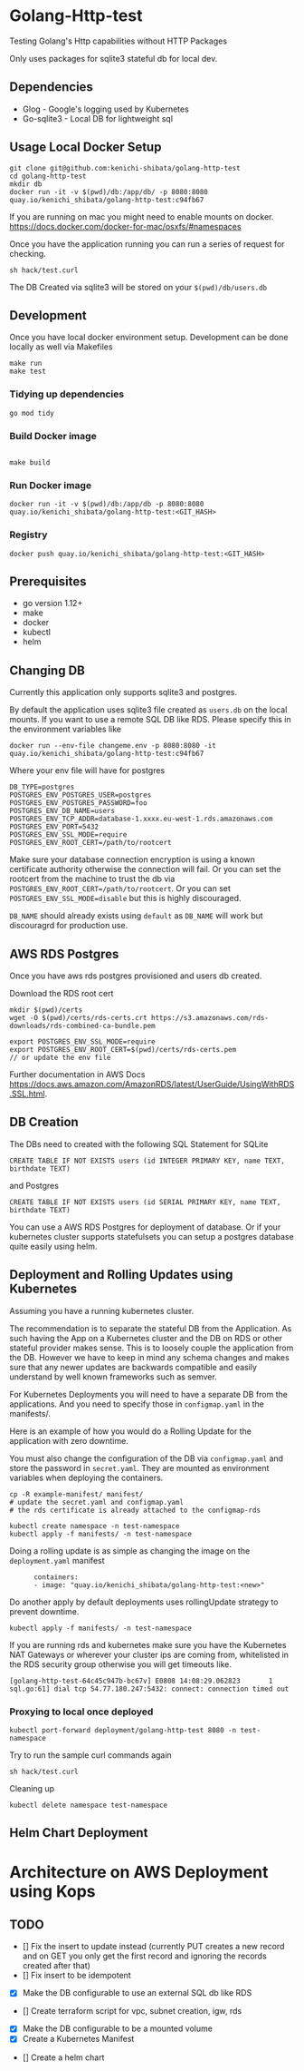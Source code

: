 Golang-Http-test
============

Testing Golang's Http capabilities without HTTP Packages

Only uses packages for sqlite3 stateful db for local dev.

Dependencies
------------
* Glog - Google's logging used by Kubernetes
* Go-sqlite3 - Local DB for lightweight sql

Usage Local Docker Setup
--------
```
git clone git@github.com:kenichi-shibata/golang-http-test
cd golang-http-test
mkdir db
docker run -it -v $(pwd)/db:/app/db/ -p 8080:8080 quay.io/kenichi_shibata/golang-http-test:c94fb67
```
If you are running on mac you might need to enable mounts on docker. https://docs.docker.com/docker-for-mac/osxfs/#namespaces

Once you have the application running you can run a series of request for checking.

```
sh hack/test.curl
```

The DB Created via sqlite3 will be stored on your `$(pwd)/db/users.db`

Development
------------
Once you have local docker environment setup. Development can be done locally
as well via Makefiles

```
make run
make test
```

### Tidying up dependencies

```
go mod tidy
```

### Build Docker image
```

make build
```
### Run Docker image
```
docker run -it -v $(pwd)/db:/app/db -p 8080:8080 quay.io/kenichi_shibata/golang-http-test:<GIT_HASH>
```
### Registry
```
docker push quay.io/kenichi_shibata/golang-http-test:<GIT_HASH>
```

Prerequisites
------------
* go version 1.12+
* make
* docker
* kubectl
* helm

Changing DB
--------------------
Currently this application only supports sqlite3 and postgres.

By default the application uses sqlite3 file created as `users.db` on the local mounts. If you want to use a remote SQL DB like RDS. Please specify this in the environment variables like

```
docker run --env-file changeme.env -p 8080:8080 -it quay.io/kenichi_shibata/golang-http-test:c94fb67
```

Where your env file will have for postgres
```
DB_TYPE=postgres
POSTGRES_ENV_POSTGRES_USER=postgres
POSTGRES_ENV_POSTGRES_PASSWORD=foo
POSTGRES_ENV_DB_NAME=users
POSTGRES_ENV_TCP_ADDR=database-1.xxxx.eu-west-1.rds.amazonaws.com
POSTGRES_ENV_PORT=5432
POSTGRES_ENV_SSL_MODE=require
POSTGRES_ENV_ROOT_CERT=/path/to/rootcert
```
Make sure your database connection encryption is using a known certificate authority otherwise the connection will fail. Or you can set the rootcert from the machine to trust the db via `POSTGRES_ENV_ROOT_CERT=/path/to/rootcert`.  Or you can set `POSTGRES_ENV_SSL_MODE=disable` but this is highly discouraged.

`DB_NAME` should already exists using `default` as `DB_NAME` will work but discouragrd for production use.

AWS RDS Postgres
-------
Once you have aws rds postgres provisioned and users db created.

Download the RDS root cert
```
mkdir $(pwd)/certs
wget -O $(pwd)/certs/rds-certs.crt https://s3.amazonaws.com/rds-downloads/rds-combined-ca-bundle.pem

export POSTGRES_ENV_SSL_MODE=require
export POSTGRES_ENV_ROOT_CERT=$(pwd)/certs/rds-certs.pem
// or update the env file
```

Further documentation in AWS Docs https://docs.aws.amazon.com/AmazonRDS/latest/UserGuide/UsingWithRDS.SSL.html.


DB Creation
---------

The DBs need to created with the following SQL Statement for SQLite
```
CREATE TABLE IF NOT EXISTS users (id INTEGER PRIMARY KEY, name TEXT, birthdate TEXT)
```
and Postgres
```
CREATE TABLE IF NOT EXISTS users (id SERIAL PRIMARY KEY, name TEXT, birthdate TEXT)
```
You can use a AWS RDS Postgres for deployment of database. Or if your kubernetes cluster supports statefulsets you can setup a postgres database quite easily using helm.

Deployment and Rolling Updates using Kubernetes
---------------------
Assuming you have a running kubernetes cluster.

The recommendation is to separate the stateful DB from the Application. As such having the App on a Kubernetes cluster and the DB on RDS or other stateful provider makes sense. This is to loosely couple the application from the DB. However we have to keep in mind any schema changes and makes sure that any newer updates are backwards compatible and easily understand by well known frameworks such as semver.

For Kubernetes Deployments you will need to have a separate DB from the applications. And you need to specify those in `configmap.yaml` in the manifests/.

Here is an example of how you would do a Rolling Update for the application with zero downtime.

You must also change the configuration of the DB via `configmap.yaml` and store the password in `secret.yaml`. They are mounted as environment variables when deploying the containers.

```
cp -R example-manifest/ manifest/
# update the secret.yaml and configmap.yaml
# the rds certificate is already attached to the configmap-rds
```

```
kubectl create namespace -n test-namespace
kubectl apply -f manifests/ -n test-namespace
```

Doing a rolling update is as simple as changing the image on the `deployment.yaml` manifest

```
      containers:
      - image: "quay.io/kenichi_shibata/golang-http-test:<new>"
```

Do another apply by default deployments uses rollingUpdate strategy to prevent downtime.

```
kubectl apply -f manifests/ -n test-namespace
```
If you are running rds and kubernetes make sure you have the Kubernetes NAT Gateways or wherever your cluster ips are coming from, whitelisted in the RDS security group otherwise you will get timeouts like.

```
[golang-http-test-64c45c947b-bc67v] E0808 14:08:29.062823       1 sql.go:61] dial tcp 54.77.180.247:5432: connect: connection timed out
```
### Proxying to local once deployed

```
kubectl port-forward deployment/golang-http-test 8080 -n test-namespace
```

Try to run the sample curl commands again
```
sh hack/test.curl
```

Cleaning up
```
kubectl delete namespace test-namespace
```

Helm Chart Deployment
------------

Architecture on AWS Deployment using Kops
======================

TODO
-----
* [] Fix the insert to update instead (currently PUT creates a new record and on GET you only get the first record and ignoring the records created after that)
* [] Fix insert to be idempotent
* [x] Make the DB configurable to use an external SQL db like RDS
* [] Create terraform script for vpc, subnet creation, igw, rds
* [x] Make the DB configurable to be a mounted volume
* [x] Create a Kubernetes Manifest
* [] Create a helm chart
